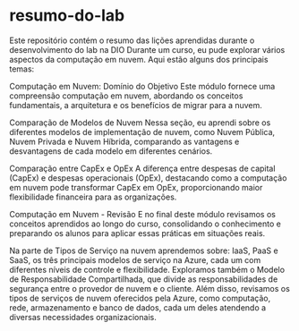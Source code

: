 # resumo-do-lab
Este repositório contém o resumo das lições aprendidas durante o desenvolvimento do lab na DIO
Durante um curso, eu pude explorar vários aspectos da computação em nuvem. Aqui estão alguns dos principais temas:

Computação em Nuvem: Domínio do Objetivo
Este módulo fornece uma compreensão computação em nuvem, abordando os conceitos fundamentais, a arquitetura e os benefícios de migrar para a nuvem.

Comparação de Modelos de Nuvem
Nessa seção, eu aprendi sobre os diferentes modelos de implementação de nuvem, como Nuvem Pública, Nuvem Privada e Nuvem Híbrida, comparando as vantagens e desvantagens de cada modelo em diferentes cenários.

Comparação entre CapEx e OpEx
A diferença entre despesas de capital (CapEx) e despesas operacionais (OpEx), destacando como a computação em nuvem pode transformar CapEx em OpEx, proporcionando maior flexibilidade financeira para as organizações.

Computação em Nuvem - Revisão
E no final deste módulo revisamos os conceitos aprendidos ao longo do curso, consolidando o conhecimento e preparando os alunos para aplicar essas práticas em situações reais.

Na parte de Tipos de Serviço na nuvem aprendemos sobre:
IaaS, PaaS e SaaS, os três principais modelos de serviço na Azure, cada um com diferentes níveis de controle e flexibilidade. Exploramos também o Modelo de Responsabilidade Compartilhada, que divide as responsabilidades de segurança entre o provedor de nuvem e o cliente. Além disso, revisamos os tipos de serviços de nuvem oferecidos pela Azure, como computação, rede, armazenamento e banco de dados, cada um deles atendendo a diversas necessidades organizacionais.
